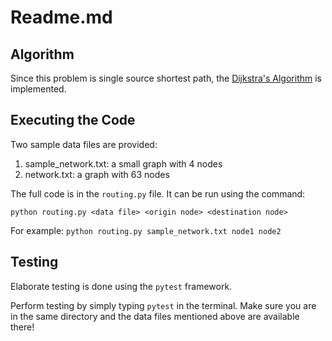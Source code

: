 # Readme.md

## Algorithm

Since this problem is single source shortest path, the [Dijkstra's Algorithm](https://en.wikipedia.org/wiki/Dijkstra%27s_algorithm) is implemented.

## Executing the Code

Two sample data files are provided:

1. sample_network.txt: a small graph with 4 nodes
2. network.txt: a graph with 63 nodes

The full code is in the `routing.py` file. It can be run using the command:

`python routing.py <data file> <origin node> <destination node>`

For example: `python routing.py sample_network.txt node1 node2`

## Testing

Elaborate testing is done using the `pytest` framework.

Perform testing by simply typing `pytest` in the terminal. Make sure you are in the same directory and the data files mentioned above are available there!


